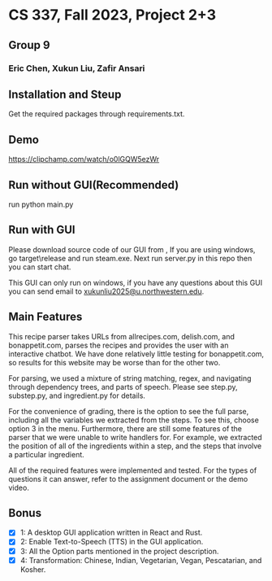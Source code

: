 # CS 337, Fall 2023, Project 2+3
## Group 9
### Eric Chen, Xukun Liu, Zafir Ansari

## Installation and Steup
Get the required packages through requirements.txt. 

## Demo
https://clipchamp.com/watch/o0lGQW5ezWr

## Run without GUI(Recommended)
run python main.py

## Run with GUI
Please download source code of our GUI from , If you are using windows, go target\release and run steam.exe. Next run server.py in this repo then you can start chat. 

This GUI can only run on windows, if you have any questions about this GUI you can send email to xukunliu2025@u.northwestern.edu.

## Main Features
This recipe parser takes URLs from allrecipes.com, delish.com, and bonappetit.com, parses the recipes and provides the user with an interactive chatbot. We have done relatively little testing for bonappetit.com, so results for this website may be worse than for the other two. 

For parsing, we used a mixture of string matching, regex, and navigating through dependency trees, and parts of speech. Please see step.py, substep.py, and ingredient.py for details. 

For the convenience of grading, there is the option to see the full parse, including all the variables we extracted from the steps. To see this, choose option 3 in the menu. Furthermore, there are still some features of the parser that we were unable to write handlers for. For example, we extracted the position of all of the ingredients within a step, and the steps that involve a particular ingredient. 

All of the required features were implemented and tested. For the types of questions it can answer, refer to the assignment document or the demo video. 

## Bonus
- [x] 1: A desktop GUI application written in React and Rust.
- [x] 2: Enable Text-to-Speech (TTS) in the GUI application.
- [x] 3: All the Option parts mentioned in the project description.
- [x] 4: Transformation: Chinese, Indian, Vegetarian, Vegan, Pescatarian, and Kosher.
